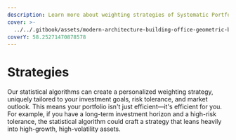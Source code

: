 ```yaml
---
description: Learn more about weighting strategies of Systematic Portfolio Management
cover: >-
  ../../.gitbook/assets/modern-architecture-building-office-geometric-blue-2560x1440-6640.jpeg
coverY: 58.25271470878578
---
```


# Strategies

Our statistical algorithms can create a personalized weighting strategy, uniquely tailored to your investment goals, risk tolerance, and market outlook. This means your portfolio isn't just efficient—it's efficient for you. For example, if you have a long-term investment horizon and a high-risk tolerance, the statistical algorithm could craft a strategy that leans heavily into high-growth, high-volatility assets.

##

<figure><img src="../../.gitbook/assets/Capture d’écran 2023-11-04 à 16.02.37.png" alt=""><figcaption></figcaption></figure>
